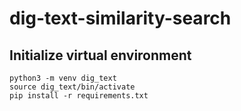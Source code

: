 # dig-text-similarity-search

## Initialize virtual environment
```
python3 -m venv dig_text
source dig_text/bin/activate
pip install -r requirements.txt
```